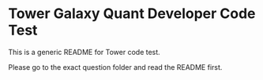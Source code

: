 # Tower Galaxy Quant Developer Code Test

This is a generic README for Tower code test.

Please go to the exact question folder and read the README first.

